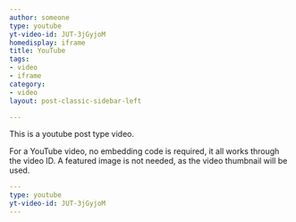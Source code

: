 ```yaml
---
author: someone
type: youtube
yt-video-id: JUT-3jGyjoM
homedisplay: iframe
title: YouTube
tags:
- video
- iframe
category:
- video
layout: post-classic-sidebar-left

---
```

This is a youtube post type video.

For a YouTube video, no embedding code is required, it all works through the video ID. A featured image is not needed, as the video thumbnail will be used.

```yml
---
type: youtube
yt-video-id: JUT-3jGyjoM
---
```